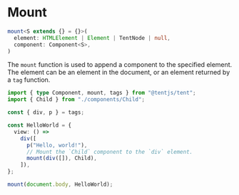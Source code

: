 # Mount

```typescript
mount<S extends {} = {}>(
  element: HTMLElement | Element | TentNode | null,
  component: Component<S>,
)
```

The `mount` function is used to append a component to the specified element. The element can be an element in the document, or an element returned by a `tag` function.

```typescript
import { type Component, mount, tags } from "@tentjs/tent";
import { Child } from "./components/Child";

const { div, p } = tags;

const HelloWorld = {
  view: () =>
    div([
      p("Hello, world!"),
      // Mount the `Child` component to the `div` element.
      mount(div([]), Child),
    ]),
};

mount(document.body, HelloWorld);
```
